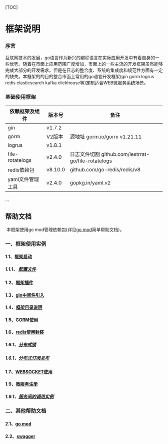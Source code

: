 [TOC]  

# 框架说明

### 序言

​        互联网技术的发展，go语言作为新兴的编程语言在实际应用开发中有着自身的一些优势。随着在市面上应用范围广度增加，市面上的一些主流的开发框架虽然能够完成大部分的开发需求。但是在日志的整合度、系统的集成度和规范性方面有一定的缺失。
​       本框架的的目的整合市面上常用的go语言开发框架(gin gorm logrus redis elasticsearch kafka clickhouse等)定制适合WEB微服务系统场景。

### 基础使用框架 

| 依赖框架及组件 | 版本号 | 备注 |
| -------------- | ------ | ---- |
| gin            |   v1.7.2      |      |
| gorm           | V2版本         | 源地址 gorm.io/gorm v1.21.11    |
| logrus         | v1.8.1        |      |
| file-rotatelogs | v2.4.0 |  日志文件切割 github.com/lestrrat-go/file-rotatelogs    |
| redis依赖包 | v8.10.0 | github.com/go-redis/redis/v8 |
| yaml文件管理工具 | v2.4.0 | gopkg.in/yaml.v2 |


...       

## 帮助文档
​        本框架使用go mod管理依赖包(详见[go mod](docs/help/other/go_mod.md)简单帮助文档)。
### 一、框架使用实例
#### 1.1、[框架启动](./docs/help/framework/init.md)
##### 1.1.1、 [配置文件](./docs/help/framework/config.md)
#### 1.2、[框架插件](./docs/help/framework/plugins.md)
#### 1.3、[gin中间件引入](./docs/help/framework/gin_middleware.md)
#### 1.4、[框架目录说明](./docs/help/framework/dir.md)
#### 1.5、[GORM使用](./docs/help/framework/gorm.md)
#### 1.6、[redis使用封装](./docs/help/framework/redis.md)
##### 1.6.1、[分布式锁](./docs/help/framework/redis/lock.md)
##### 1.6.1、[分布式订阅发布](./docs/help/framework/redis/lock.md)
#### 1.7、[WEBSOCKET使用](./docs/help/framework/gin_micro.md)
#### 1.9、[微服务注册](./docs/help/framework/gin_micro.md)
##### 1.9.1、[服务间的调用实例](./docs/help/framework/call_method.md)
### 二、其他帮助文档
#### 2.1、[go mod](docs/help/other/go_mod.md)

#### 2.2、[swagger](docs/help/other/swagger.md)




